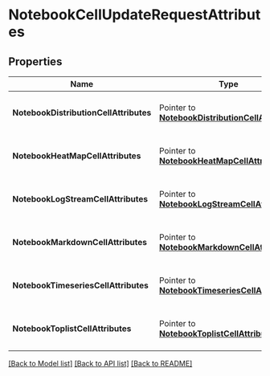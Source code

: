 # NotebookCellUpdateRequestAttributes

## Properties

| Name                                   | Type                                                                                       | Description                           | Notes |
| -------------------------------------- | ------------------------------------------------------------------------------------------ | ------------------------------------- | ----- |
| **NotebookDistributionCellAttributes** | Pointer to [**NotebookDistributionCellAttributes**](NotebookDistributionCellAttributes.md) | A pointer to the appropriate element. |
| **NotebookHeatMapCellAttributes**      | Pointer to [**NotebookHeatMapCellAttributes**](NotebookHeatMapCellAttributes.md)           | A pointer to the appropriate element. |
| **NotebookLogStreamCellAttributes**    | Pointer to [**NotebookLogStreamCellAttributes**](NotebookLogStreamCellAttributes.md)       | A pointer to the appropriate element. |
| **NotebookMarkdownCellAttributes**     | Pointer to [**NotebookMarkdownCellAttributes**](NotebookMarkdownCellAttributes.md)         | A pointer to the appropriate element. |
| **NotebookTimeseriesCellAttributes**   | Pointer to [**NotebookTimeseriesCellAttributes**](NotebookTimeseriesCellAttributes.md)     | A pointer to the appropriate element. |
| **NotebookToplistCellAttributes**      | Pointer to [**NotebookToplistCellAttributes**](NotebookToplistCellAttributes.md)           | A pointer to the appropriate element. |

[[Back to Model list]](../README.md#documentation-for-models) [[Back to API list]](../README.md#documentation-for-api-endpoints) [[Back to README]](../README.md)
